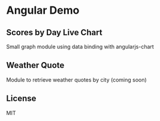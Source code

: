 # Angular Demo


## Scores by Day Live Chart
Small graph module using data binding with angularjs-chart

## Weather Quote
Module to retrieve weather quotes by city (coming soon)

## License

MIT
